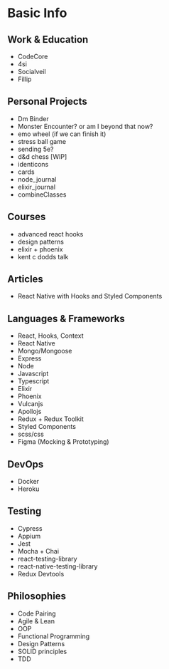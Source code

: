 # Basic Info
## Work & Education
- CodeCore
- 4si
- Socialveil
- Fillip

## Personal Projects
- Dm Binder
- Monster Encounter? or am I beyond that now?
- emo wheel (if we can finish it)
- stress ball game
- sending 5e?
- d&d chess [WIP]
- identicons
- cards
- node_journal
- elixir_journal
- combineClasses

## Courses
- advanced react hooks
- design patterns
- elixir + phoenix
- kent c dodds talk

## Articles
- React Native with Hooks and Styled Components

## Languages & Frameworks
- React, Hooks, Context
- React Native
- Mongo/Mongoose
- Express
- Node
- Javascript
- Typescript
- Elixir
- Phoenix
- Vulcanjs
- Apollojs
- Redux + Redux Toolkit
- Styled Components
- scss/css
- Figma (Mocking & Prototyping)

## DevOps
- Docker
- Heroku

## Testing
- Cypress
- Appium
- Jest
- Mocha + Chai
- react-testing-library
- react-native-testing-library
- Redux Devtools

## Philosophies
- Code Pairing
- Agile & Lean
- OOP
- Functional Programming
- Design Patterns
- SOLID principles
- TDD